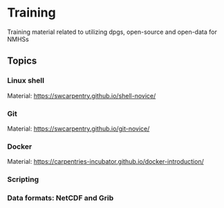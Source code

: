 # Training

Training material related to utilizing dpgs, open-source and open-data for NMHSs

## Topics

### Linux shell

Material: https://swcarpentry.github.io/shell-novice/

### Git

Material: https://swcarpentry.github.io/git-novice/

### Docker

Material: https://carpentries-incubator.github.io/docker-introduction/

### Scripting


### Data formats: NetCDF and Grib


